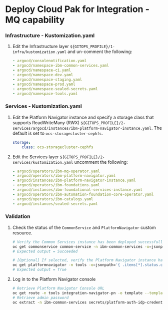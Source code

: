 # Deploy Cloud Pak for Integration - MQ capability

### Infrastructure - Kustomization.yaml
1. Edit the Infrastructure layer `${GITOPS_PROFILE}/1-infra/kustomization.yaml` and un-comment the following:
    ```yaml
    - argocd/consolenotification.yaml
    - argocd/namespace-ibm-common-services.yaml
    - argocd/namespace-ci.yaml
    - argocd/namespace-dev.yaml
    - argocd/namespace-staging.yaml
    - argocd/namespace-prod.yaml
    - argocd/namespace-sealed-secrets.yaml
    - argocd/namespace-tools.yaml
    ```
### Services - Kustomization.yaml
1. Edit the Platform Navigator instance and specify a storage class that supports ReadWriteMany (RWX) `${GITOPS_PROFILE}/2-services/argocd/instances/ibm-platform-navigator-instance.yaml`.  The default is set to `ocs-storagecluster-cephfs`.
    ```yaml
    storage:
        class: ocs-storagecluster-cephfs
    ```

1. Edit the Services layer `${GITOPS_PROFILE}/2-services/kustomization.yaml` uncomment the following:
    ```yaml
    - argocd/operators/ibm-mq-operator.yaml
    - argocd/operators/ibm-platform-navigator.yaml
    - argocd/instances/ibm-platform-navigator-instance.yaml
    - argocd/operators/ibm-foundations.yaml
    - argocd/instances/ibm-foundational-services-instance.yaml
    - argocd/operators/ibm-automation-foundation-core-operator.yaml
    - argocd/operators/ibm-catalogs.yaml
    - argocd/instances/sealed-secrets.yaml
    ```

### Validation
1.  Check the status of the `CommonService` and `PlatformNavigator` custom resource.
    ```bash
    # Verify the Common Services instance has been deployed successfully
    oc get commonservice common-service -n ibm-common-services -o=jsonpath='{.status.phase}'
    # Expected output = Succeeded

    # [Optional] If selected, verify the Platform Navigator instance has been deployed successfully
    oc get platformnavigator -n tools -o=jsonpath='{ .items[*].status.conditions[].status }'
    # Expected output = True
    ```
1.  Log in to the Platform Navigator console
    ```bash
    # Retrieve Platform Navigator Console URL
    oc get route -n tools integration-navigator-pn -o template --template='https://{{.spec.host}}'
    # Retrieve admin password
    oc extract -n ibm-common-services secrets/platform-auth-idp-credentials --keys=admin_username,admin_password --to=-
    ```
